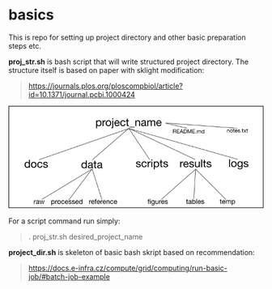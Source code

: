 # basics
This is repo for setting up project directory and other basic preparation steps etc.

**proj_str.sh** is bash script that will write structured project directory.
The structure itself is based on paper with sklight modification: 
>https://journals.plos.org/ploscompbiol/article?id=10.1371/journal.pcbi.1000424  

![structure.png](./structure.png)

For a script command run simply:
> . proj_str.sh desired_project_name 

**project_dir.sh** is skeleton of basic bash skript based on recommendation:
>https://docs.e-infra.cz/compute/grid/computing/run-basic-job/#batch-job-example
